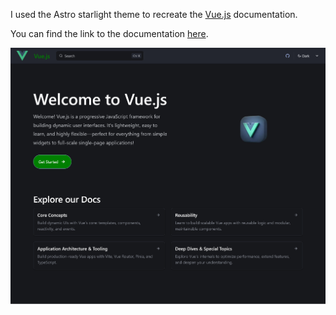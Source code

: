 I used the Astro starlight theme to recreate the [Vue.js](https://vuejs.org/guide/introduction.html) documentation.

You can find the link to the documentation [here](https://sirjoshvuejs.netlify.app/).

![Vue.Js Project](/public/Vue.js-project.png)